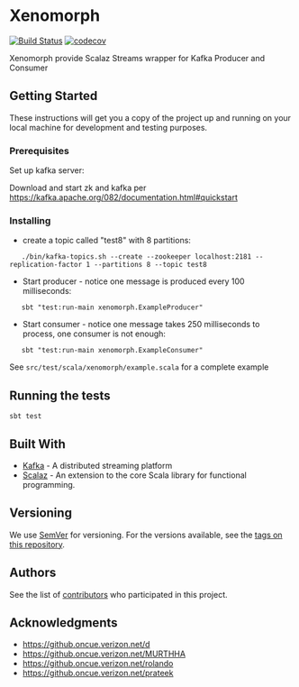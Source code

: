 # Xenomorph

[![Build Status](https://travis.oncue.verizon.net/iptv/xenomorph.svg?token=sG4K5rLKPjKXqXjsTKAM&branch=master)](https://travis.oncue.verizon.net/iptv/xenomorph)
[![codecov](https://codecov.oncue.verizon.net/ghe/iptv/xenomorph/branch/master/graph/badge.svg)](https://codecov.oncue.verizon.net/ghe/iptv/xenomorph)

Xenomorph provide Scalaz Streams wrapper for Kafka Producer and Consumer

## Getting Started

These instructions will get you a copy of the project up and running on your local machine for development and testing purposes. 

### Prerequisites

Set up kafka server:

Download and start zk and kafka per https://kafka.apache.org/082/documentation.html#quickstart

### Installing

* create a topic called "test8" with 8 partitions:
```
   ./bin/kafka-topics.sh --create --zookeeper localhost:2181 --replication-factor 1 --partitions 8 --topic test8
```
* Start producer - notice one message is produced every 100 milliseconds:
```
   sbt "test:run-main xenomorph.ExampleProducer"
```
* Start consumer - notice one message takes 250 milliseconds to process, one consumer is not enough:
```
   sbt "test:run-main xenomorph.ExampleConsumer"
```

See `src/test/scala/xenomorph/example.scala` for a complete example

## Running the tests

`sbt test`

## Built With

* [Kafka](https://kafka.apache.org/082/documentation.html) - A distributed streaming platform
* [Scalaz](https://github.com/scalaz/scalaz) - An extension to the core Scala library for functional programming.

## Versioning

We use [SemVer](http://semver.org/) for versioning. For the versions available, see the [tags on this repository](https://github.com/your/project/tags).

## Authors

See the list of [contributors](https://github.oncue.verizon.net/iptv/xenomorph/graphs/contributors) who participated in this project.

## Acknowledgments

* https://github.oncue.verizon.net/d
* https://github.oncue.verizon.net/MURTHHA
* https://github.oncue.verizon.net/rolando
* https://github.oncue.verizon.net/prateek
